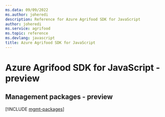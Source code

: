 ```yaml
---
ms.data: 09/09/2022
ms.author: joheredi
description: Reference for Azure Agrifood SDK for JavaScript
author: joheredi
ms.service: agrifood
ms.topic: reference
ms.devlang: javascript
title: Azure Agrifood SDK for JavaScript
---
```

# Azure Agrifood SDK for JavaScript - preview

## Management packages - preview
[!INCLUDE [mgmt-packages](agrifood-mgmt-index.md)]